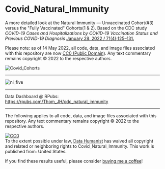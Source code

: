 # Covid_Natural_Immunity
A more detailed look at the Natural Immunity &#8212; Unvaccinated Cohort(#3) versus the "Fully Vaccinated" Cohorts(1 & 2). Based on the CDC study <em>COVID-19 Cases and Hospitalizations by COVID-19 Vaccination Status and Previous COVID-19 Diagnosis</em> [January 28, 2022 / 71(4);125–131.](https://www.cdc.gov/mmwr/volumes/71/wr/mm7104e1.htm)   

Please note: as of 14 May 2022,  all code, data, and image files associated with this repository are now [CC0 (Public Domain)](https://creativecommons.org/share-your-work/public-domain/cc0/). Any text commentary remains copyright &copy; 2022 to the respective authors.

![Covid_Cohorts](https://user-images.githubusercontent.com/12042357/153334165-21cedb4e-5add-4503-8872-ce2f39102712.jpg)

<hr />


![ni_five](https://user-images.githubusercontent.com/12042357/153334221-f38be2e6-1e5e-4023-ae0f-09c81004affe.png)

<hr />

Data Dashboard @ RPubs: https://rpubs.com/Thom_JH/cdc_natural_immunity

<hr />

The following applies to all code, data, and image files associated with this repository.  Any text commentary remains copyright &copy; 2022 to the respective authors.


<p xmlns:dct="http://purl.org/dc/terms/" xmlns:vcard="http://www.w3.org/2001/vcard-rdf/3.0#">
  <a rel="license"
     href="http://creativecommons.org/publicdomain/zero/1.0/">
    <img src="https://licensebuttons.net/p/zero/1.0/88x31.png" style="border-style: none;" alt="CC0" />
  </a>
  <br />
  To the extent possible under law,
  <a rel="dct:publisher"
     href="https://github.com/Thom-J-H/map_Gap_2_Tidy">
    <span property="dct:title">Data Humanist</span></a>
  has waived all copyright and related or neighboring rights to
  <span property="dct:title">Covid_Natural_Immunity</span>.
This work is published from:
<span property="vcard:Country" datatype="dct:ISO3166"
      content="US" about="https://github.com/Thom-J-H/map_Gap_2_Tidy">
  United States</span>.
</p>


If you find these results useful, please consider <a href = "http://buymeacoffee.com/datahumanist">buying me a coffee</a>!



